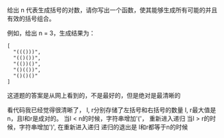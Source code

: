 给出 n 代表生成括号的对数，请你写出一个函数，使其能够生成所有可能的并且有效的括号组合。

例如，给出 n = 3，生成结果为：
```
[
  "((()))",
  "(()())",
  "(())()",
  "()(())",
  "()()()"
]
```

这道题的答案是从网上看到的，不是最好的，但是绝对是最清晰的

看代码我已经觉得很清晰了，
l, r分别存储了左括号和右括号的数量
l, r最大值是n，且l和r是成对的。
当l < n的时候，字符串增加'('， 重新进入递归
当l > r的时候，字符串增加')', 在重新进入递归
递归的退出是 l和r都等于n的时候